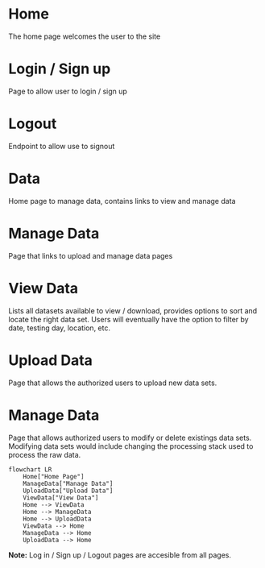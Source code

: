 # Home 
The home page welcomes the user to the site

# Login / Sign up

Page to allow user to login / sign up

# Logout

Endpoint to allow use to signout

# Data
Home page to manage data, contains links to view and manage data

# Manage Data
Page that links to upload and manage data pages

# View Data
Lists all datasets available to view / download, provides options to sort and locate the right data set. Users will eventually have the option to filter by date, testing day, location, etc.

# Upload Data
Page that allows the authorized users to upload new data sets.

# Manage Data
Page that allows authorized users to modify or delete existings data sets. Modifying data sets would include changing the processing stack used to process the raw data.



```mermaid
flowchart LR
    Home["Home Page"]
    ManageData["Manage Data"]
    UploadData["Upload Data"]
    ViewData["View Data"]
    Home --> ViewData
    Home --> ManageData
    Home --> UploadData
    ViewData --> Home
    ManageData --> Home
    UploadData --> Home
```
**Note:** Log in / Sign up / Logout pages are accesible from all pages.

